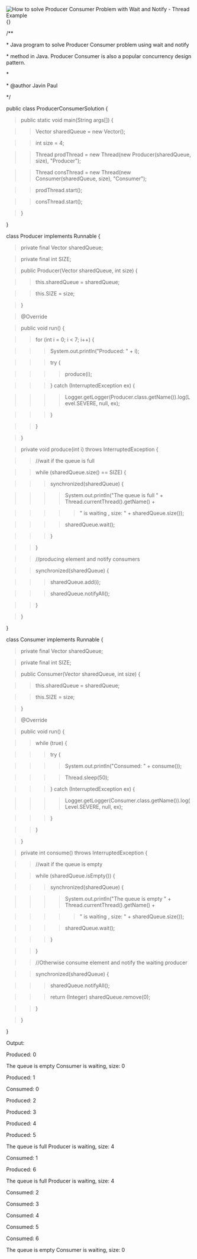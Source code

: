 ![How to solve Producer Consumer Problem with Wait and Notify - Thread
Example](image129.png){}

/\*\*

\* Java program to solve Producer Consumer problem using wait and notify

\* method in Java. Producer Consumer is also a popular concurrency
design pattern.

\*

\* \@author Javin Paul

\*/

public class ProducerConsumerSolution {

> public static void main(String args\[\]) {

> > Vector sharedQueue = new Vector();

> > int size = 4;

> > Thread prodThread = new Thread(new Producer(sharedQueue, size),
> > \"Producer\");

> > Thread consThread = new Thread(new Consumer(sharedQueue, size),
> > \"Consumer\");

> > prodThread.start();

> > consThread.start();

> }

}

class Producer implements Runnable {

> private final Vector sharedQueue;

> private final int SIZE;

> public Producer(Vector sharedQueue, int size) {

> > this.sharedQueue = sharedQueue;

> > this.SIZE = size;

> }

> @Override

> public void run() {

> > for (int i = 0; i \< 7; i++) {

> > > System.out.println(\"Produced: \" + i);

> > > try {

> > > > produce(i);

> > > } catch (InterruptedException ex) {

> > > > Logger.getLogger(Producer.class.getName()).log(Level.SEVERE,
> > > > null, ex);

> > > }

> > }

> }

> private void produce(int i) throws InterruptedException {

> > //wait if the queue is full

> > while (sharedQueue.size() == SIZE) {

> > > synchronized(sharedQueue) {

> > > > System.out.println(\"The queue is full \" +
> > > > Thread.currentThread().getName() +

> > > > > \" is waiting , size: \" + sharedQueue.size());

> > > > sharedQueue.wait();

> > > }

> > }

> > //producing element and notify consumers

> > synchronized(sharedQueue) {

> > > sharedQueue.add(i);

> > > sharedQueue.notifyAll();

> > }

> }

}

class Consumer implements Runnable {

> private final Vector sharedQueue;

> private final int SIZE;

> public Consumer(Vector sharedQueue, int size) {

> > this.sharedQueue = sharedQueue;

> > this.SIZE = size;

> }

> @Override

> public void run() {

> > while (true) {

> > > try {

> > > > System.out.println(\"Consumed: \" + consume());

> > > > Thread.sleep(50);

> > > } catch (InterruptedException ex) {

> > > > Logger.getLogger(Consumer.class.getName()).log(Level.SEVERE,
> > > > null, ex);

> > > }

> > }

> }

> private int consume() throws InterruptedException {

> > //wait if the queue is empty

> > while (sharedQueue.isEmpty()) {

> > > synchronized(sharedQueue) {

> > > > System.out.println(\"The queue is empty \" +
> > > > Thread.currentThread().getName() +

> > > > > \" is waiting , size: \" + sharedQueue.size());

> > > > sharedQueue.wait();

> > > }

> > }

> > //Otherwise consume element and notify the waiting producer

> > synchronized(sharedQueue) {

> > > sharedQueue.notifyAll();

> > > return (Integer) sharedQueue.remove(0);

> > }

> }

}

Output:

Produced: 0

The queue is empty Consumer is waiting, size: 0

Produced: 1

Consumed: 0

Produced: 2

Produced: 3

Produced: 4

Produced: 5

The queue is full Producer is waiting, size: 4

Consumed: 1

Produced: 6

The queue is full Producer is waiting, size: 4

Consumed: 2

Consumed: 3

Consumed: 4

Consumed: 5

Consumed: 6

The queue is empty Consumer is waiting, size: 0